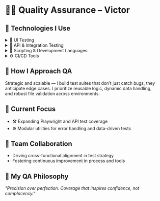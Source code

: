 # 👨‍🔬 Quality Assurance – Victor

## 🚀 Technologies I Use

<details>
  <summary>🎯 UI Testing</summary>

  Tools I use to automate browser interactions, validate UI flows, and ensure visual and functional consistency across platforms.

  [![Playwright](https://img.shields.io/badge/Playwright-EA580C?style=for-the-badge&logo=playwright&logoColor=white)](https://playwright.dev/)
  [![Selenium](https://img.shields.io/badge/Selenium-43B02A?style=for-the-badge&logo=selenium&logoColor=white)](https://www.selenium.dev/)
  [![SpecFlow](https://img.shields.io/badge/SpecFlow-FF6F00?style=for-the-badge&logo=specflow&logoColor=white)](https://specflow.org/)
</details>

<details>
  <summary>🔌 API & Integration Testing</summary>

  Tools I use to validate RESTful and SOAP APIs, simulate load, and ensure backend reliability under real-world conditions.

  [![Artillery](https://img.shields.io/badge/Artillery-EF3E36?style=for-the-badge&logoColor=white)](https://artillery.io)
  [![K6](https://img.shields.io/badge/K6-7D64FF?style=for-the-badge&logo=k6&logoColor=white)](https://k6.io/)
  [![JMeter](https://img.shields.io/badge/JMeter-D22128?style=for-the-badge&logo=apachejmeter&logoColor=white)](https://jmeter.apache.org/)
  [![Postman](https://img.shields.io/badge/Postman-FF6C37?style=for-the-badge&logo=postman&logoColor=white)](https://www.postman.com/)
  [![SoapUI](https://img.shields.io/badge/SoapUI-6CB33F?style=for-the-badge&logoColor=white)](https://www.soapui.org/)
</details>

<details>
  <summary>🧠 Scripting & Development Languages</summary>

  Languages I use to build test frameworks, write automation scripts, and integrate testing into scalable development workflows.

  [![TypeScript](https://img.shields.io/badge/TypeScript-3178C6?style=for-the-badge&logo=typescript&logoColor=white)](https://www.typescriptlang.org/)
  [![C#](https://img.shields.io/badge/C%23-239120?style=for-the-badge&logo=csharp&logoColor=white)](https://learn.microsoft.com/en-us/dotnet/csharp/)
  [![Java](https://img.shields.io/badge/Java-007396?style=for-the-badge&logo=java&logoColor=white)](https://www.oracle.com/java/)
  [![Python](https://img.shields.io/badge/Python-3776AB?style=for-the-badge&logo=python&logoColor=white)](https://www.python.org/)
</details>

<details>
  <summary>⚙️ CI/CD Tools</summary>

  Platforms I use to automate test execution, integrate with pipelines, and ensure continuous delivery of high-quality software.

  [![GitHub Actions](https://img.shields.io/badge/GitHub%20Actions-2088FF?style=for-the-badge&logo=githubactions&logoColor=white)](https://docs.github.com/en/actions)
  [![Jenkins](https://img.shields.io/badge/Jenkins-D24939?style=for-the-badge&logo=jenkins&logoColor=white)](https://www.jenkins.io/)
  [![Azure DevOps](https://img.shields.io/badge/Azure%20DevOps-0078D7?style=for-the-badge&logo=azuredevops&logoColor=white)](https://azure.microsoft.com/en-us/services/devops/)
</details>

## 🧠 How I Approach QA
Strategic and scalable — I build test suites that don’t just catch bugs, they anticipate edge cases. I prioritize reusable logic, dynamic data handling, and robust file validation across environments.

## 🚀 Current Focus
- 🛠️ Expanding Playwright and API test coverage
- ⚙️ Modular utilities for error handling and data-driven tests

## 🤝 Team Collaboration
- Driving cross-functional alignment in test strategy
- Fostering continuous improvement in process and tools

## 🧭 My QA Philosophy
_"Precision over perfection. Coverage that inspires confidence, not complacency."_
